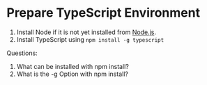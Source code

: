 # Prepare TypeScript Environment

1. Install Node if it is not yet installed from [Node.js](https://nodejs.org "Node.js").
2. Install TypeScript using `npm install -g typescript`


Questions:
1. What can be installed with npm install?
2. What is the -g Option with npm install?
